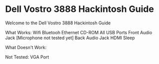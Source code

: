 # Dell Vostro 3888 Hackintosh Guide
Welcome to the Dell Vostro 3888 Hackintosh Guide

What Works:
Wifi
Bluetooh
Ethernet
CD-ROM
All USB Ports
Front Audio Jack [Microphone not tested yet]
Back Audio Jack
HDMI
Sleep

What Doesn't Work:



Not Tested:
VGA Port
